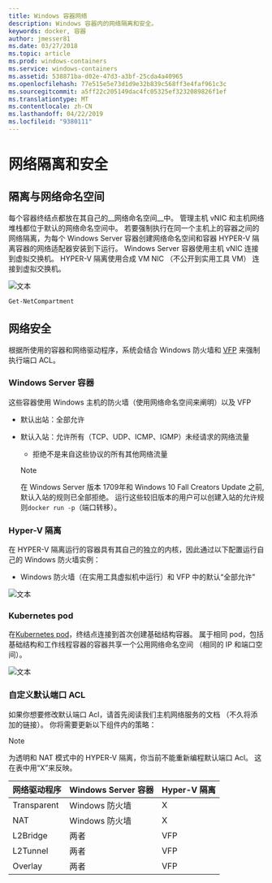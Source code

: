 ```yaml
---
title: Windows 容器网络
description: Windows 容器内的网络隔离和安全。
keywords: docker, 容器
author: jmesser81
ms.date: 03/27/2018
ms.topic: article
ms.prod: windows-containers
ms.service: windows-containers
ms.assetid: 538871ba-d02e-47d3-a3bf-25cda4a40965
ms.openlocfilehash: 77e515e5e73d1d9e32b839c568ff3e4faf961c3c
ms.sourcegitcommit: a5ff22c205149dac4fc05325ef3232089826f1ef
ms.translationtype: MT
ms.contentlocale: zh-CN
ms.lasthandoff: 04/22/2019
ms.locfileid: "9380111"
---
```

# <a name="network-isolation-and-security"></a>网络隔离和安全

## <a name="isolation-with-network-namespaces"></a>隔离与网络命名空间

每个容器终结点都放在其自己的__网络命名空间__中。 管理主机 vNIC 和主机网络堆栈都位于默认的网络命名空间中。 若要强制执行在同一个主机上的容器之间的网络隔离，为每个 Windows Server 容器创建网络命名空间和容器 HYPER-V 隔离容器的网络适配器安装到下运行。 Windows Server 容器使用主机 vNIC 连接到虚拟交换机。 HYPER-V 隔离使用合成 VM NIC （不公开到实用工具 VM） 连接到虚拟交换机。

![文本](media/network-compartment-visual.png)

```powershell
Get-NetCompartment
```

## <a name="network-security"></a>网络安全

根据所使用的容器和网络驱动程序，系统会结合 Windows 防火墙和 [VFP](https://www.microsoft.com/en-us/research/project/azure-virtual-filtering-platform/) 来强制执行端口 ACL。

### <a name="windows-server-containers"></a>Windows Server 容器

这些容器使用 Windows 主机的防火墙（使用网络命名空间来阐明）以及 VFP

* 默认出站：全部允许
* 默认入站：允许所有（TCP、UDP、ICMP、IGMP）未经请求的网络流量
  * 拒绝不是来自这些协议的所有其他网络流量

  >[!NOTE]
  >在 Windows Server 版本 1709年和 Windows 10 Fall Creators Update 之前, 默认入站的规则已全部拒绝。 运行这些较旧版本的用户可以创建入站的允许规则``docker run -p``（端口转移）。

### <a name="hyper-v-isolation"></a>Hyper-V 隔离

在 HYPER-V 隔离运行的容器具有其自己的独立的内核，因此通过以下配置运行自己的 Windows 防火墙实例：

* Windows 防火墙（在实用工具虚拟机中运行）和 VFP 中的默认“全部允许”

![文本](media/windows-firewall-containers.png)

### <a name="kubernetes-pods"></a>Kubernetes pod

在[Kubernetes pod](https://kubernetes.io/docs/concepts/workloads/pods/pod/)，终结点连接到首次创建基础结构容器。 属于相同 pod，包括基础结构和工作线程容器的容器共享一个公用网络命名空间 （相同的 IP 和端口空间）。

![文本](media/pod-network-compartment.png)

### <a name="customizing-default-port-acls"></a>自定义默认端口 ACL

如果你想要修改默认端口 Acl，请首先阅读我们主机网络服务的文档 （不久将添加的链接）。 你将需要更新以下组件内的策略：

>[!NOTE]
>为透明和 NAT 模式中的 HYPER-V 隔离，你当前不能重新编程默认端口 Acl。 这在表中用“X”来反映。

| 网络驱动程序 | Windows Server 容器 | Hyper-V 隔离  |
| -------------- |-------------------------- | ------------------- |
| Transparent | Windows 防火墙 | X |
| NAT | Windows 防火墙 | X |
| L2Bridge | 两者 | VFP |
| L2Tunnel | 两者 | VFP |
| Overlay  | 两者 | VFP |